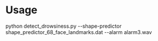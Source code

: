 # Usage

python detect_drowsiness.py --shape-predictor shape_predictor_68_face_landmarks.dat --alarm alarm3.wav
